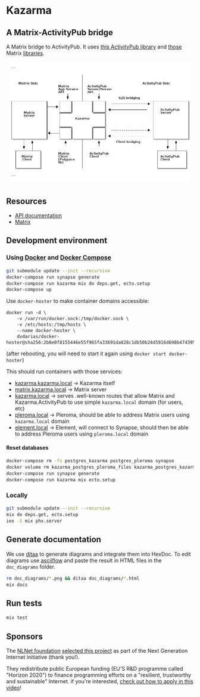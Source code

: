 # Kazarma

## A Matrix-ActivityPub bridge

A Matrix bridge to ActivityPub. It uses [this ActivityPub library](https://github.com/commonspub/ActivityPub) and [those](https://gitlab.com/kazarma/matrix_app_service.ex) Matrix [libraries](https://gitlab.com/uhoreg/polyjuice_client).

![overview](doc_diagrams/overview.png)

## Resources

- [API documentation](https://kazarma.gitlab.io/matrix_app_service.ex)
- [Matrix](https://matrix.to/#/#kazarma:matrix.org?via=matrix.asso-fare.fr&via=matrix.org&via=t2bot.io)

## Development environment

### Using [Docker](https://docs.docker.com/get-docker/) and [Docker Compose](https://docs.docker.com/compose/install/)

```bash
git submodule update --init --recursive
docker-compose run synapse generate
docker-compose run kazarma mix do deps.get, ecto.setup
docker-compose up
```

Use `docker-hoster` to make container domains accessible:
```
docker run -d \
    -v /var/run/docker.sock:/tmp/docker.sock \
    -v /etc/hosts:/tmp/hosts \
    --name docker-hoster \
    dvdarias/docker-hoster@sha256:2b0e0f8155446e55f965fa33691da828c1db50b24d5916d690b47439524291ba
```

(after rebooting, you will need to start it again using `docker start docker-hoster`)

This should run containers with those services:

- [kazarma.kazarma.local](http://kazarma.kazarma.local) -> Kazarma itself
- [matrix.kazarma.local](http://matrix.kazarma.local) -> Matrix server
- [kazarma.local](http://kazarma.local) -> serves .well-known routes that allow
  Matrix and Kazarma.ActivityPub to use simple `kazarma.local` domain (for
  users, etc)
- [pleroma.local](http://pleroma.local) -> Pleroma, should be able to address
  Matrix users using `kazarma.local` domain
- [element.local](http://element.local) -> Element, will connect to Synapse,
  should then be able to address Pleroma users using `pleroma.local` domain

#### Reset databases

```bash
docker-compose rm -fs postgres_kazarma postgres_pleroma synapse
docker volume rm kazarma_postgres_pleroma_files kazarma_postgres_kazarma_files kazarma_synapse_files
docker-compose run synapse generate
docker-compose run kazarma mix ecto.setup
```

### Locally

```bash
git submodule update --init --recursive
mix do deps.get, ecto.setup
iex -S mix phx.server
```

## Generate documentation

We use [ditaa](http://ditaa.sourceforge.net) to generate diagrams and integrate
them into HexDoc. To edit diagrams use [asciiflow](http://asciiflow.com/) and paste
the result in HTML files in the `doc_diagrams` folder.

```bash
rm doc_diagrams/*.png && ditaa doc_diagrams/*.html
mix docs
```

## Run tests

```bash
mix test
```

## Sponsors

The [NLNet foundation](https://nlnet.nl/) [selected this project](https://nlnet.nl/project/Matrix-CommonsPub/) as part of the Next Generation Internet initiative (thank you!).

They redistribute public European funding (EU'S R&D programme called "Horizon 2020") to finance programming efforts on a "resilient, trustworthy and sustainable" Internet. if you're interested, [check out how to apply in this video](https://media.ccc.de/v/36c3-10795-ngi_zero_a_treasure_trove_of_it_innovation)!
